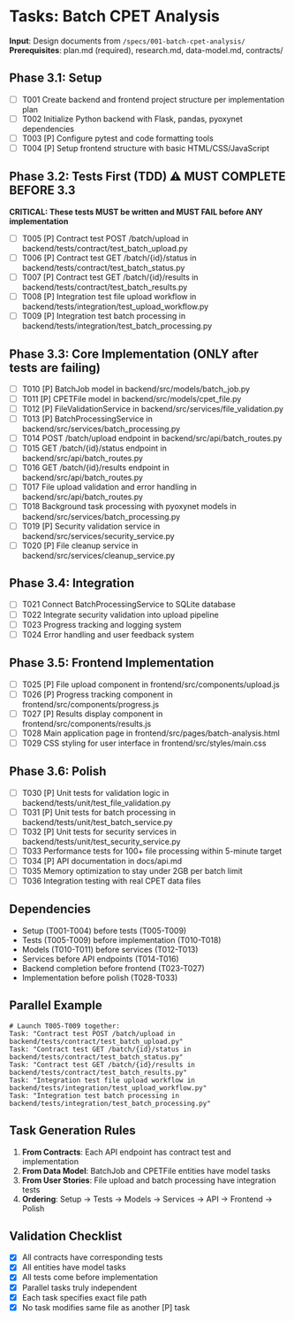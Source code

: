 # Tasks: Batch CPET Analysis

**Input**: Design documents from `/specs/001-batch-cpet-analysis/`
**Prerequisites**: plan.md (required), research.md, data-model.md, contracts/

## Phase 3.1: Setup
- [ ] T001 Create backend and frontend project structure per implementation plan
- [ ] T002 Initialize Python backend with Flask, pandas, pyoxynet dependencies
- [ ] T003 [P] Configure pytest and code formatting tools
- [ ] T004 [P] Setup frontend structure with basic HTML/CSS/JavaScript

## Phase 3.2: Tests First (TDD) ⚠️ MUST COMPLETE BEFORE 3.3
**CRITICAL: These tests MUST be written and MUST FAIL before ANY implementation**
- [ ] T005 [P] Contract test POST /batch/upload in backend/tests/contract/test_batch_upload.py
- [ ] T006 [P] Contract test GET /batch/{id}/status in backend/tests/contract/test_batch_status.py
- [ ] T007 [P] Contract test GET /batch/{id}/results in backend/tests/contract/test_batch_results.py
- [ ] T008 [P] Integration test file upload workflow in backend/tests/integration/test_upload_workflow.py
- [ ] T009 [P] Integration test batch processing in backend/tests/integration/test_batch_processing.py

## Phase 3.3: Core Implementation (ONLY after tests are failing)
- [ ] T010 [P] BatchJob model in backend/src/models/batch_job.py
- [ ] T011 [P] CPETFile model in backend/src/models/cpet_file.py
- [ ] T012 [P] FileValidationService in backend/src/services/file_validation.py
- [ ] T013 [P] BatchProcessingService in backend/src/services/batch_processing.py
- [ ] T014 POST /batch/upload endpoint in backend/src/api/batch_routes.py
- [ ] T015 GET /batch/{id}/status endpoint in backend/src/api/batch_routes.py
- [ ] T016 GET /batch/{id}/results endpoint in backend/src/api/batch_routes.py
- [ ] T017 File upload validation and error handling in backend/src/api/batch_routes.py
- [ ] T018 Background task processing with pyoxynet models in backend/src/services/batch_processing.py
- [ ] T019 [P] Security validation service in backend/src/services/security_service.py
- [ ] T020 [P] File cleanup service in backend/src/services/cleanup_service.py

## Phase 3.4: Integration
- [ ] T021 Connect BatchProcessingService to SQLite database
- [ ] T022 Integrate security validation into upload pipeline
- [ ] T023 Progress tracking and logging system
- [ ] T024 Error handling and user feedback system

## Phase 3.5: Frontend Implementation
- [ ] T025 [P] File upload component in frontend/src/components/upload.js
- [ ] T026 [P] Progress tracking component in frontend/src/components/progress.js
- [ ] T027 [P] Results display component in frontend/src/components/results.js
- [ ] T028 Main application page in frontend/src/pages/batch-analysis.html
- [ ] T029 CSS styling for user interface in frontend/src/styles/main.css

## Phase 3.6: Polish
- [ ] T030 [P] Unit tests for validation logic in backend/tests/unit/test_file_validation.py
- [ ] T031 [P] Unit tests for batch processing in backend/tests/unit/test_batch_service.py
- [ ] T032 [P] Unit tests for security services in backend/tests/unit/test_security_service.py
- [ ] T033 Performance tests for 100+ file processing within 5-minute target
- [ ] T034 [P] API documentation in docs/api.md
- [ ] T035 Memory optimization to stay under 2GB per batch limit
- [ ] T036 Integration testing with real CPET data files

## Dependencies
- Setup (T001-T004) before tests (T005-T009)
- Tests (T005-T009) before implementation (T010-T018)
- Models (T010-T011) before services (T012-T013)
- Services before API endpoints (T014-T016)
- Backend completion before frontend (T023-T027)
- Implementation before polish (T028-T033)

## Parallel Example
```
# Launch T005-T009 together:
Task: "Contract test POST /batch/upload in backend/tests/contract/test_batch_upload.py"
Task: "Contract test GET /batch/{id}/status in backend/tests/contract/test_batch_status.py"  
Task: "Contract test GET /batch/{id}/results in backend/tests/contract/test_batch_results.py"
Task: "Integration test file upload workflow in backend/tests/integration/test_upload_workflow.py"
Task: "Integration test batch processing in backend/tests/integration/test_batch_processing.py"
```

## Task Generation Rules
1. **From Contracts**: Each API endpoint has contract test and implementation
2. **From Data Model**: BatchJob and CPETFile entities have model tasks
3. **From User Stories**: File upload and batch processing have integration tests
4. **Ordering**: Setup → Tests → Models → Services → API → Frontend → Polish

## Validation Checklist
- [x] All contracts have corresponding tests
- [x] All entities have model tasks  
- [x] All tests come before implementation
- [x] Parallel tasks truly independent
- [x] Each task specifies exact file path
- [x] No task modifies same file as another [P] task
